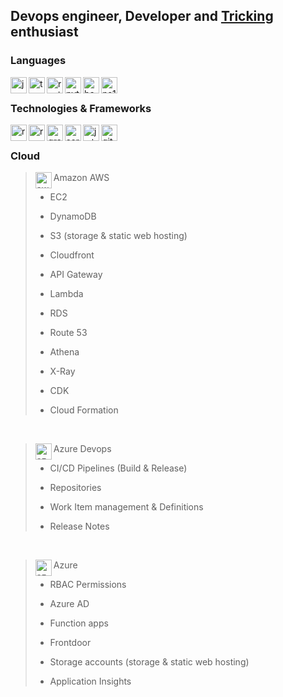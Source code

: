 ## Devops engineer, Developer and <a href="https://youtu.be/DTOvyTinIj8?t=14" target="_blank">Tricking</a> enthusiast

### Languages
<img align="left" alt="js" width="26px" color="#61DAFB" src="https://cdn.jsdelivr.net/npm/simple-icons@v3/icons/javascript.svg" />
<img align="left" alt="ts" width="26px" color="#61DAFB" src="https://cdn.jsdelivr.net/npm/simple-icons@v3/icons/typescript.svg" />
<img align="left" alt="rust" width="26px" color="#61DAFB" src="https://cdn.jsdelivr.net/npm/simple-icons@v5/icons/rust.svg" />
<img align="left" alt="python" width="26px" color="#61DAFB" src="https://cdn.jsdelivr.net/npm/simple-icons@v3/icons/python.svg" />
<img align="left" alt="bash" width="26px" color="#61DAFB" src="https://cdn.jsdelivr.net/npm/simple-icons@v5/icons/gnubash.svg" />
<img align="left" alt="ps1" width="26px" color="#61DAFB" src="https://cdn.jsdelivr.net/npm/simple-icons@v5/icons/powershell.svg" />
<br/>

### Technologies & Frameworks
<img align="left" alt="react" width="26px" color="#61DAFB" src="https://cdn.jsdelivr.net/npm/simple-icons@v3/icons/react.svg" />
<img align="left" alt="reactrouter" width="26px" color="#61DAFB" src="https://cdn.jsdelivr.net/npm/simple-icons@v5/icons/reactrouter.svg" />
<img align="left" alt="graphql" width="26px" color="#61DAFB" src="https://cdn.jsdelivr.net/npm/simple-icons@v3/icons/graphql.svg" />
<img align="left" alt="serverless" width="26px" color="#61DAFB" src="https://cdn.jsdelivr.net/npm/simple-icons@v3/icons/serverless.svg" />
<img align="left" alt="jwt" width="26px" color="#61DAFB" src="https://cdn.jsdelivr.net/npm/simple-icons@v5/icons/jsonwebtokens.svg" />
<img align="left" alt="git" width="26px" color="#61DAFB" src="https://cdn.jsdelivr.net/npm/simple-icons@v5/icons/git.svg" />
<br/>

### Cloud
 > <img align="left" alt="aws" width="26px" color="#61DAFB" src="https://cdn.jsdelivr.net/npm/simple-icons@v3/icons/amazonaws.svg" /> Amazon AWS
 > - EC2
 > 
 > - DynamoDB
 >
 > - S3 (storage & static web hosting)
 >
 > - Cloudfront
 >
 > - API Gateway
 >
 > - Lambda
 >
 > - RDS
 >
 > - Route 53
 >
 > - Athena
 >
 > - X-Ray
 >
 > - CDK
  >
 > - Cloud Formation
 <br/>
 
 > <img align="left" alt="azdo" width="26px" color="#61DAFB" src="https://cdn.jsdelivr.net/npm/simple-icons@v3/icons/azuredevops.svg" /> Azure Devops
 > - CI/CD Pipelines (Build & Release)
 >
 > - Repositories
 >
 > - Work Item management & Definitions
 >
 > - Release Notes
 <br/>
 
 > <img align="left" alt="azure" width="26px" color="#61DAFB" src="https://cdn.jsdelivr.net/npm/simple-icons@v3/icons/microsoftazure.svg" /> Azure
 > - RBAC Permissions
 >
 > - Azure AD
 >
 > - Function apps
 >
 > - Frontdoor
 >
 > - Storage accounts (storage & static web hosting)
 > 
 > - Application Insights
<br/>
